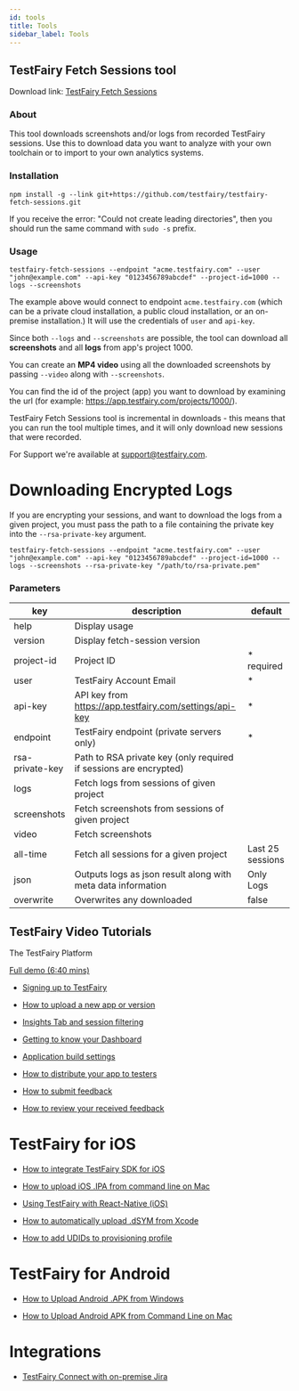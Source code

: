 ```yaml
---
id: tools
title: Tools
sidebar_label: Tools
---
```

## TestFairy Fetch Sessions tool
Download link: [TestFairy Fetch Sessions](https://github.com/testfairy/testfairy-fetch-sessions/)

### About

This tool downloads screenshots and/or logs from recorded TestFairy sessions.
Use this to download data you want to analyze with your own toolchain or to import to your own analytics systems.

### Installation

`npm install -g --link git+https://github.com/testfairy/testfairy-fetch-sessions.git`

If you receive the error: "Could not create leading directories", then you should run the same command with `sudo -s` prefix.

### Usage

`testfairy-fetch-sessions --endpoint "acme.testfairy.com" --user "john@example.com" --api-key "0123456789abcdef" --project-id=1000 --logs --screenshots`

The example above would connect to endpoint `acme.testfairy.com` (which can be a private cloud installation, a public cloud installation, or an on-premise installation.) It will use the credentials of `user` and `api-key`.

Since both `--logs` and `--screenshots` are possible, the tool can download all **screenshots** and all **logs** from app's project 1000.

You can create an **MP4 video** using all the downloaded screenshots by passing `--video` along with `--screenshots`.

You can find the id of the project (app) you want to download by examining the url (for example: https://app.testfairy.com/projects/1000/).

TestFairy Fetch Sessions tool is incremental in downloads - this means that you can run the tool multiple times, and it will only download new sessions that were recorded.

For Support we're available at [support@testfairy.com](mailto:support@testfairy.com).

# Downloading Encrypted Logs

If you are encrypting your sessions, and want to download the logs from a given project, you must pass the path to a file containing the private key into the `--rsa-private-key` argument.

`testfairy-fetch-sessions --endpoint "acme.testfairy.com" --user "john@example.com" --api-key "0123456789abcdef" --project-id=1000 --logs --screenshots --rsa-private-key "/path/to/rsa-private.pem"`

### Parameters

| key             | description                                                        | default          |
|-----------------|--------------------------------------------------------------------|------------------|
| help            | Display usage                                                      |                  |
| version         | Display fetch-session version                                      |                  |
| project-id      | Project ID                                                         | * required       |
| user            | TestFairy Account Email                                            | *                |
| api-key         | API key from https://app.testfairy.com/settings/api-key            | *                |
| endpoint        | TestFairy endpoint (private servers only)                          | *                |
| rsa-private-key | Path to RSA private key (only required if sessions are encrypted)  |                  |
| logs            | Fetch logs from sessions of given project                          |                  |
|  screenshots    | Fetch screenshots from sessions of given project                   |                  |
| video           | Fetch screenshots                                                  |                  |
| all-time        | Fetch all sessions for a given project                             | Last 25 sessions |
| json            | Outputs logs as json result along with meta data information       | Only Logs        |
| overwrite       | Overwrites any downloaded                                          | false            |

## TestFairy Video Tutorials
The TestFairy Platform

[Full demo (6:40 mins)](https://youtu.be/K5Ctsh65BCY)

<!---* [Signing up to TestFairy](https://testfairy.fleeq.io/l/1rfum3nb5d-bw5iw8zq2w){target="_blank"}--->

* <a href="https://testfairy.fleeq.io/l/1rfum3nb5d-bw5iw8zq2w" target="_blank">Signing up to TestFairy</a>

* <a href="https://testfairy.fleeq.io/l/wdtj0svxnh-xftb9kmde0" target="_blank">How to upload a new app or version</a>

* <a href="https://testfairy.fleeq.io/l/4vaf26t35u-pd0iztdypt" target="_blank">Insights Tab and session filtering</a>

* <a href="https://testfairy.fleeq.io/l/1tvmj34u5q-r1ck6l9wd6" target="_blank">Getting to know your Dashboard</a>

* <a href="https://testfairy.fleeq.io/l/aftiqrzoh4-b55x03f9fv" target="_blank">Application build settings</a>

* <a href="https://testfairy.fleeq.io/l/9162234x94-qc3qn71j97" target="_blank">How to distribute your app to testers</a>

* <a href="https://youtu.be/INsKsWAV8mo?t=101" target="_blank">How to submit feedback</a>

* <a href="https://youtu.be/INsKsWAV8mo?t=141" target="_blank">How to review your received feedback</a>


# TestFairy for iOS

* [How to integrate TestFairy SDK for iOS](https://youtu.be/DhRX5UukvPM)

* [How to upload iOS .IPA from command line on Mac](https://youtu.be/LpSXACFVIeI)

* [Using TestFairy with React-Native (iOS)](https://youtu.be/HpLOsNwd_FM)

* [How to automatically upload .dSYM from Xcode](https://youtu.be/E64kWHOMgVY)

* [How to add UDIDs to provisioning profile](https://youtu.be/omYf_-KjPE0)


# TestFairy for Android

* [How to Upload Android .APK from Windows](https://youtu.be/7wg07Q7TYbA)

* [How to Upload Android APK from Command Line on Mac](https://youtu.be/_eV-B1HfV8E)


# Integrations

* [TestFairy Connect with on-premise Jira](https://youtu.be/SdEHd8jNsOM)
